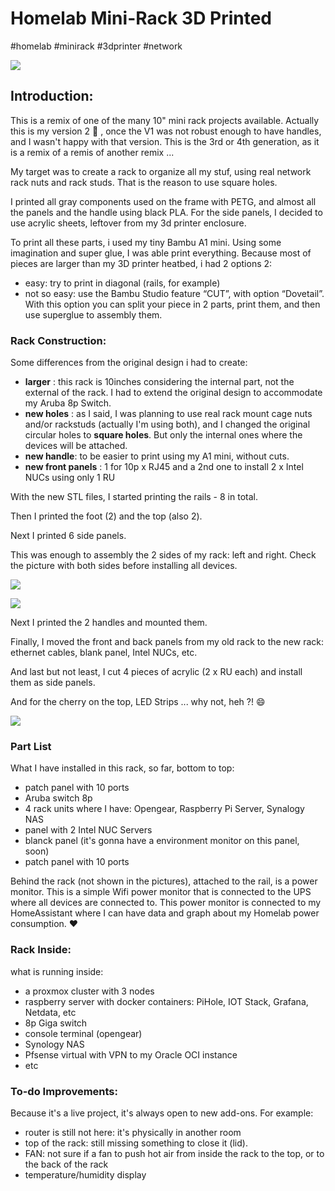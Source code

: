 # Homelab Mini-Rack 3D Printed

#homelab #minirack #3dprinter #network


![](assets/20250703_193742_image.png)

## Introduction:

This is a remix of one of the many 10" mini rack projects available. Actually this is my version 2 🚀️ , once the V1 was not robust enough to have handles, and I wasn't happy with that version. This is the 3rd or 4th generation, as it is a remix of a remis of another remix ...

My target was to create a rack to organize all my stuf, using real network rack nuts and rack studs. That is the reason to use square holes. 

I printed all gray components used on the frame with PETG, and almost all the panels and the handle using black PLA. For the side panels, I decided to use acrylic sheets, leftover from my 3d printer enclosure.

To print all these parts, i used my tiny Bambu A1 mini. Using some imagination and super glue, I was able print everything. Because most of pieces are larger than my 3D printer heatbed, i had 2 options 2:

* easy: try to print in diagonal (rails, for example)
* not so easy: use the Bambu Studio feature “CUT”, with option “Dovetail”.
  With this option you can split your piece in 2 parts, print them, and
  then use superglue to assembly them.

### Rack Construction:

Some differences from the original design i had to create:

* **larger** : this rack is 10inches considering the internal part, not the
  external of the rack. I had to extend the original design to accommodate
  my Aruba 8p Switch.
* **new holes** : as I said, I was planning to use real rack mount cage nuts and/or rackstuds (actually I'm using
  both), and I changed the original circular holes to **square holes**. But only the internal ones where the devices will be attached.
* **new handle**: to be easier to print using my A1 mini, without cuts.
* **new front panels** : 1 for 10p x RJ45 and a 2nd one to install 2 x Intel NUCs using only 1 RU

With the new STL files, I started printing the rails - 8 in total.

Then I printed the foot (2) and the top (also 2).

Next I printed 6 side panels.

This was enough to assembly the 2 sides of my rack: left and right. Check the picture with both sides before installing all devices.

![](assets/20250703_195159_myrack3.jpg)  

![](assets/20250703_195214_myrack2.jpg)

Next I printed the 2 handles and mounted them.

Finally, I moved the front and back panels from my old rack to the new rack: ethernet cables, blank panel, Intel NUCs, etc.

And last but not least, I cut 4 pieces of acrylic (2 x RU each) and install them as side panels.

And for the cherry on the top, LED Strips ... why not, heh ?! 😄


![](assets/20250703_195310_myrack4.jpg)

### Part List

What I have installed in this rack, so far, bottom to top:

- patch panel with 10 ports
- Aruba switch 8p
- 4 rack units where I have: Opengear, Raspberry Pi Server, Synalogy NAS
- panel with 2 Intel NUC Servers
- blanck panel (it's gonna have a environment monitor on this panel, soon)
- patch panel with 10 ports

Behind the rack (not shown in the pictures), attached to the rail, is a power monitor. This is a simple Wifi power monitor that is connected to the UPS where all devices are connected to. This power monitor is connected to my HomeAssistant where I can have data and graph about my Homelab power consumption. ❤️ 

### Rack Inside:

what is running inside:

- a proxmox cluster with 3 nodes
- raspberry server with docker containers: PiHole, IOT Stack, Grafana, Netdata, etc
- 8p Giga switch
- console terminal (opengear)
- Synology NAS
- Pfsense virtual with VPN to my Oracle OCI instance
- etc

### To-do Improvements:

Because it's a live project, it's always open to new add-ons. For example:

- router is still not here: it's physically in another room
- top of the rack: still missing something to close it (lid).
- FAN: not sure if a fan to push hot air from inside the rack to the top, or to the back of the rack
- temperature/humidity display

